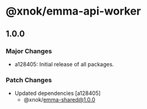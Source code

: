# @xnok/emma-api-worker

## 1.0.0

### Major Changes

- a128405: Initial release of all packages.

### Patch Changes

- Updated dependencies [a128405]
  - @xnok/emma-shared@1.0.0
